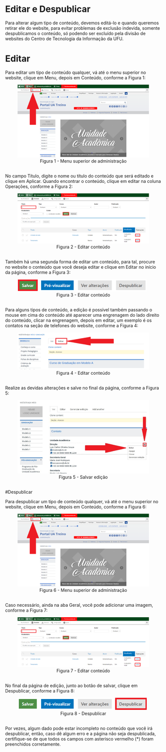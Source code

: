 # Editar e Despublicar

Para alterar algum tipo de conteúdo, devemos editá-lo e quando queremos retirar
ele do website, para evitar problemas de exclusão indevida, somente despublicamos o
conteúdo, só podendo ser excluído pela divisão de websites do Centro de Tecnologia
da Informação da UFU.

# Editar

Para editar um tipo de conteúdo qualquer, vá até o menu superior no website, clique em Menu, depois em Conteúdo, conforme a Figura 1:

<figure class="image">
  <img src="../imgs/11 - Editar e Despublicar/Editar/11 - Editar 1.png">
  <center><figcaption>Figura 1 - Menu superior de administração</figcaption>
  </br>
</figure>

No campo Título, digite o nome ou título do conteúdo que será editado e clique em Aplicar. Quando encontrar o conteúdo, clique em editar na coluna Operações, conforme a Figura 2:

<figure class="image">
  <img src="../imgs/11 - Editar e Despublicar/Editar/11 - Editar 2.png">
  <center><figcaption>Figura 2 - Editar conteúdo</figcaption></center>
  </br>
</figure>

Também há uma segunda forma de editar um conteúdo, para tal, procure no website o conteúdo que você deseja editar e clique em Editar no início da página, conforme a Figura 3:

<figure class="image">
  <img src="../imgs/11 - Editar e Despublicar/Editar/11 - Editar 3.png">
  <center><figcaption>Figura 3 - Editar conteúdo</figcaption></center>
  </br>
</figure>

Para alguns tipos de conteúdo, a edição é possível também passando o mouse em cima do conteúdo até aparecer uma engrenagem do lado direito do conteúdo, clicar na engrenagem, depois em editar, um exemplo é os contatos na seção de telefones do website, conforme a Figura 4:

<figure class="image">
  <img src="../imgs/11 - Editar e Despublicar/Editar/11 - Editar 4.png">
  <center><figcaption>Figura 4 - Editar conteúdo</figcaption></center>
  </br>
</figure>

Realize as devidas alterações e salve no final da página, conforme a Figura 5:

<figure class="image">
  <img src="../imgs/11 - Editar e Despublicar/Editar/11 - Editar 5.png">
  <center><figcaption>Figura 5 - Salvar edição</figcaption></center>
  </br>
</figure>

#Despublicar

Para despublicar um tipo de conteúdo qualquer, vá até o menu superior no
website, clique em Menu, depois em Conteúdo, conforme a Figura 6:

<figure class="image">
  <img src="../imgs/11 - Editar e Despublicar/Despublicar/11 - Despublicar 1.png">
  <center><figcaption>Figura 6 - Menu superior de administração</figcaption></center>
  </br>
</figure>

Caso necessário, ainda na aba Geral, você pode adicionar uma imagem, conforme a Figura 7:

<figure class="image">
  <img src="../imgs/11 - Editar e Despublicar/Despublicar/11 - Despublicar 2.png">
  <center><figcaption>Figura 7 - Editar conteúdo</figcaption></center>
  </br>
</figure>

No final da página de edição, junto ao botão de salvar, clique em Despublicar, conforme a Figura 8:

<figure class="image">
  <img src="../imgs/11 - Editar e Despublicar/Despublicar/11 - Despublicar 3.png">
  <center><figcaption>Figura 8 - Despublicar</figcaption></center>
  </br>
</figure>

Por vezes, algum dado pode estar incompleto no conteúdo que você irá
despublicar, então, caso dê algum erro e a página não seja despublicada, certifique-se
de que todos os campos com asterisco vermelho (*) foram preenchidos corretamente.